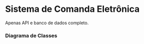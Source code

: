 <h1>Sistema de Comanda Eletrônica</h1>

Apenas API e banco de dados completo.

<h3>Diagrama de Classes</h3>

